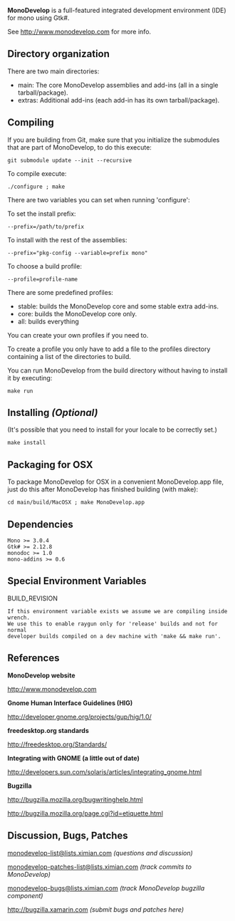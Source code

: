 **MonoDevelop** is a full-featured integrated development environment (IDE) for mono
using Gtk#.

See http://www.monodevelop.com for more info.  

Directory organization
----------------------

There are two main directories:

 * main: The core MonoDevelop assemblies and add-ins (all in a single
    tarball/package).
 * extras: Additional add-ins (each add-in has its own
    tarball/package).

Compiling
---------

If you are building from Git, make sure that you initialize the submodules
that are part of MonoDevelop, to do this execute:

`git submodule update --init --recursive`

To compile execute:

`./configure ; make`

There are two variables you can set when running 'configure':

To set the install prefix:

`--prefix=/path/to/prefix`

To install with the rest of the assemblies:

`--prefix="pkg-config --variable=prefix mono"`

To choose a build profile:

`--profile=profile-name`

There are some predefined profiles:

 * stable: builds the MonoDevelop core and some stable extra add-ins.
 * core: builds the MonoDevelop core only.
 * all: builds everything

You can create your own profiles if you need to.

To create a profile you only have to add a file to the profiles directory
containing a list of the directories to build.

You can run MonoDevelop from the build directory without having to
install it by executing:

`make run`

Installing *(Optional)*
----------

(It's possible that you need to install for your locale to be
correctly set.)

`make install`

Packaging for OSX
-----------------

To package MonoDevelop for OSX in a convenient MonoDevelop.app
file, just do this after MonoDevelop has finished building (with
make):

`cd main/build/MacOSX ; make MonoDevelop.app`

Dependencies
------------

	Mono >= 3.0.4
	Gtk# >= 2.12.8
	monodoc >= 1.0
	mono-addins >= 0.6

Special Environment Variables
-----------------------------

BUILD_REVISION

	If this environment variable exists we assume we are compiling inside wrench.
	We use this to enable raygun only for 'release' builds and not for normal
	developer builds compiled on a dev machine with 'make && make run'.


References
----------

**MonoDevelop website**

http://www.monodevelop.com

**Gnome Human Interface Guidelines (HIG)**

http://developer.gnome.org/projects/gup/hig/1.0/

**freedesktop.org standards**

http://freedesktop.org/Standards/

**Integrating with GNOME (a little out of date)**

http://developers.sun.com/solaris/articles/integrating_gnome.html

**Bugzilla**

http://bugzilla.mozilla.org/bugwritinghelp.html

http://bugzilla.mozilla.org/page.cgi?id=etiquette.html

Discussion, Bugs, Patches
-------------------------

monodevelop-list@lists.ximian.com *(questions and discussion)*

monodevelop-patches-list@lists.ximian.com *(track commits to MonoDevelop)*

monodevelop-bugs@lists.ximian.com *(track MonoDevelop bugzilla component)*

http://bugzilla.xamarin.com *(submit bugs and patches here)*

